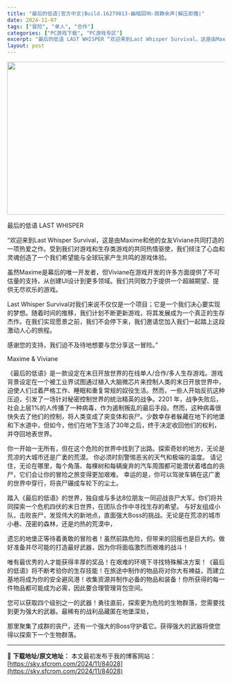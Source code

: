 ```yaml
---
title: "最后的低语|官方中文|Build.16279813-幽暗回响-寂静余声|解压即撸|"
date: 2024-11-07
tags: ["冒险", "单人", "合作"]
categories: ["PC游戏下载", "PC游戏专区"]
excerpt: "最后的低语 LAST WHISPER “欢迎来到Last Whisper Survival，这是由Maxime和他的女友Viviane共同打造的一项热爱之作。受到我们对游戏和生存类游戏的共同热情驱使，我们倾注了心血和灵魂创造了一个我们希望能与全球玩家产生共鸣的游戏体验。 虽然Maxime是幕后的唯一&hellip;"
layout: post
---
```


<img class="aligncenter size-full wp-image-84018" src="https://sky.sfcrom.com/wp-content/uploads/2024/11/2024110710115693.webp" alt="" width="616" height="353" />

最后的低语 LAST WHISPER

“欢迎来到Last Whisper Survival，这是由Maxime和他的女友Viviane共同打造的一项热爱之作。受到我们对游戏和生存类游戏的共同热情驱使，我们倾注了心血和灵魂创造了一个我们希望能与全球玩家产生共鸣的游戏体验。

虽然Maxime是幕后的唯一开发者，但Viviane在游戏开发的许多方面提供了不可估量的支持，从创建UI设计到更多领域。我们共同致力于提供一个超越期望、提供无尽欢乐的游戏。

Last Whisper Survival对我们来说不仅仅是一个项目；它是一个我们决心要实现的梦想。随着时间的推移，我们计划不断更新游戏，将其发展成为一个真正的生存杰作。在我们实现愿景之前，我们不会停下来，我们邀请您加入我们一起踏上这段激动人心的旅程。

感谢您的支持，我们迫不及待地想要与您分享这一冒险。”

Maxime &amp; Viviane

《最后的低语》是一款设定在末日开放世界的在线单人/合作/多人生存游戏。游戏背景设定在一个被工业界试图通过植入大脑微芯片来控制人类的末日开放世界中，迫使人们过着严格工作、睡眠和重复常规的奴役生活。然而，一些人开始反抗这种压迫，引发了一场针对秘密控制世界的统治精英的战争。2201 年，战争失败后，社会上层1%的人传播了一种病毒，作为遏制叛乱的最后手段。然而，这种病毒很快失去了他们的控制，将人类变成了突变体和丧尸。少数幸存者躲藏在地下的地堡和下水道中，但如今，他们在地下生活了30年之后，终于决定收回他们的权利，并夺回地表世界。

你一开始一无所有，但在这个危险的世界中找到了出路。探索奇妙的地方，无论是荒凉的大城市还是广袤的荒漠。 你必须时刻警惕恶劣的天气和极端的温度。 请记住，无论在哪里，每个角落、每棵树和每辆废弃的汽车周围都可能潜伏着嗜血的丧尸，它们会让你的冒险之旅变得更加艰难。 幸运的是，你可以驾驶车辆在这广袤的世界中穿行，将丧尸碾成车轮下的尘土。

踏入《最后的低语》的世界，独自或与多达8位朋友一同迎战丧尸大军。你们将共同探索一个危机四伏的末日世界，在团队合作中寻找生存的希望。
与好友组成小队，击败丧尸，发现伟大的新地点，直面强大Boss的挑战。无论是在荒凉的城市小巷、茂密的森林，还是灼热的荒漠中，

遗忘的地堡正等待着勇敢的冒险者！虽然前路危险，但带来的回报也是巨大的。做好准备并尽可能的打造最好武器，因为你将面临激烈而艰难的战斗！

唯有最优秀的人才能获得丰厚的奖品！在艰难的环境下寻找特殊解决方案！《最后的低语》将不断考验你的生存技能！在旅途中制作的物品将对你大有裨益，而建立基地将成为你的安全避风港！收集资源并制作必备的物品和装备！你所获得的每一件物品都可能成为必需，因此要合理管理背包空间。

您可以获取四个级别之一的武器！勇往直前，探索更为危险的生物群落，您需要找到更为强大的武器。最稀有的战利品藏匿在地堡深处，

那里聚集了成群的丧尸，还有一个强大的Boss守护着它。获得强大的武器将使您得以探索下一个生物群落。

---
📖 **下载地址/原文地址：** 本文最初发布于我的博客网站：[https://sky.sfcrom.com/2024/11/84028](https://sky.sfcrom.com/2024/11/84028)
